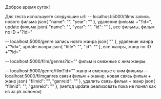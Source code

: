 Доброе время суток!

Для теста используете следуюшие url:
-- localhost:5000/films
   запись нового фильма json{
   "name": "",
   "year": ""
   },
   удаление фильма +"?id=",
   update фильма json{
   "name": "",
   "year": "",
   "id": ""
   },
   все фильмы,
   фильм по ID +"?id="
   
   
-- localhost:5000/genre
   запись новго жанра json{
   ""
   },
   удаление жанра +"?id=",
   update жанра json{
   "title": "",
   "id": ""
   },
   все жанры,
   жанр по ID +"?id="
   
   
-- localhost:5000/film/genres?id=""
   фильм и смежные с ним жанры
   
   
-- localhost:5000/genre/film?id=""
   жанр и смежные с ним фильмы
-- localhost:5000/filmganres
   связи фильм + жаннр,
   новая связь фильм + жанр json{
   "filmid": "",
    "ganreid": ""
   },
   удалить связь фильм + жанр  json{
   "filmid": "",
    "ganreid": ""
   }, 
   (метод update реализовать пока не понял как из за pk колонок) 
